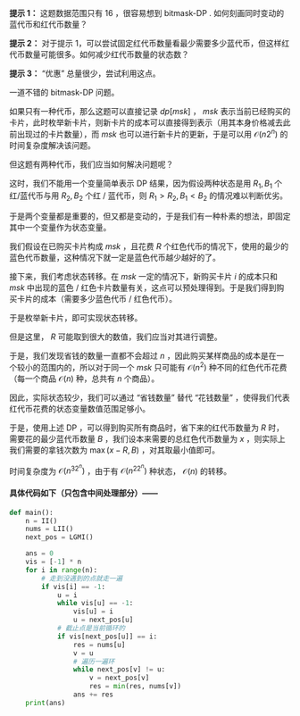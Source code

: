 **提示 1：** 这题数据范围只有 $16$ ，很容易想到 bitmask-DP . 如何刻画同时变动的蓝代币和红代币数量？

**提示 2：** 对于提示 1，可以尝试固定红代币数量看最少需要多少蓝代币，但这样红代币数量可能很多。如何减少红代币数量的状态数？

**提示 3：** “优惠” 总量很少，尝试利用这点。

一道不错的 bitmask-DP 问题。

如果只有一种代币，那么这题可以直接记录 $dp[msk]$ ， $msk$ 表示当前已经购买的卡片，此时枚举新卡片，则新卡片的成本可以直接得到表示（用其本身价格减去此前出现过的卡片数量），而 $msk$ 也可以进行新卡片的更新，于是可以用 $\mathcal{O}(n2^n)$ 的时间复杂度解决该问题。

但这题有两种代币，我们应当如何解决问题呢？

这时，我们不能用一个变量简单表示 DP 结果，因为假设两种状态是用 $R_1,B_1$ 个红/蓝代币与用 $R_2,B_2$ 个红 / 蓝代币，则 $R_1\gt R_2,B_1\lt B_2$ 的情况难以判断优劣。

于是两个变量都是重要的，但又都是变动的，于是我们有一种朴素的想法，即固定其中一个变量作为状态变量。

我们假设在已购买卡片构成 $msk$ ，且花费 $R$ 个红色代币的情况下，使用的最少的蓝色代币数量，这种情况下就一定是蓝色代币越少越好的了。

接下来，我们考虑状态转移。在 $msk$ 一定的情况下，新购买卡片 $i$ 的成本只和 $msk$ 中出现的蓝色 / 红色卡片数量有关，这点可以预处理得到。于是我们得到购买卡片的成本（需要多少蓝色代币 / 红色代币）。

于是枚举新卡片，即可实现状态转移。

但是这里， $R$ 可能取到很大的数值，我们应当对其进行调整。

于是，我们发现省钱的数量一直都不会超过 $n$ ，因此购买某样商品的成本是在一个较小的范围内的，所以对于同一个 $msk$ 只可能有 $\mathcal{O}(n^2)$ 种不同的红色代币花费（每一个商品 $\mathcal{O}(n)$ 种，总共有 $n$ 个商品）。

因此，实际状态较少，我们可以通过 “省钱数量” 替代 “花钱数量” ，使得我们代表红代币花费的状态变量数值范围足够小。

于是，使用上述 DP ，可以得到购买所有商品时，省下来的红代币数量为 $R$ 时，需要花的最少蓝代币数量 $B$ ，我们设本来需要的总红色代币数量为 $x$ ，则实际上我们需要的拿钱次数为 $\max(x-R,B)$ ，对其取最小值即可。

时间复杂度为 $\mathcal{O}(n^32^n)$ ，由于有 $\mathcal{O}(n^22^n)$ 种状态， $\mathcal{O}(n)$ 的转移。

#### 具体代码如下（只包含中间处理部分）——

```Python []
def main():
    n = II()
    nums = LII()
    next_pos = LGMI()

    ans = 0
    vis = [-1] * n
    for i in range(n):
        # 走到没遇到的点就走一遍
        if vis[i] == -1:
            u = i
            while vis[u] == -1:
                vis[u] = i
                u = next_pos[u]
            # 截止点是当前循环的
            if vis[next_pos[u]] == i:
                res = nums[u]
                v = u
                # 遍历一遍环
                while next_pos[v] != u:
                    v = next_pos[v]
                    res = min(res, nums[v])
                ans += res
    print(ans)
```
